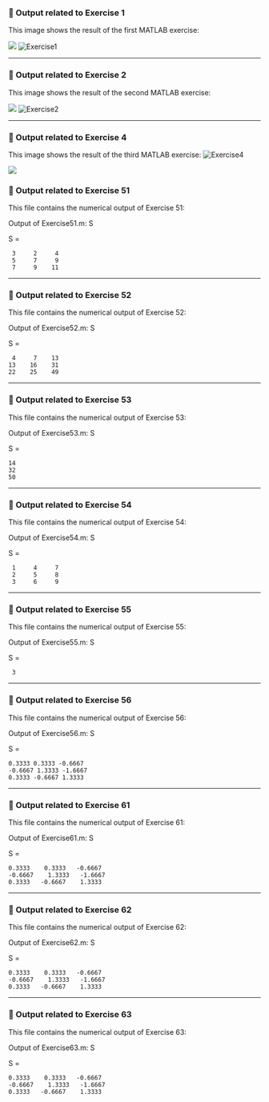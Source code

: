 ### 🔹 Output related to Exercise 1
This image shows the result of the first MATLAB exercise:

![](https://github.com/ethan-ou/Statistical-Learning/blob/main/IMG_3864.jpeg)
![Exercise1](https://github.com/user-attachments/assets/e0d5e84e-a375-4081-8611-e21914b4f949)

---

### 🔹 Output related to Exercise 2
This image shows the result of the second MATLAB exercise:

![](https://github.com/ethan-ou/Statistical-Learning/blob/main/IMG_3865.jpeg)
![Exercise2](https://github.com/user-attachments/assets/50eb3080-399a-444d-af62-b32e42b858d3)

---

### 🔹 Output related to Exercise 4
This image shows the result of the third MATLAB exercise:
![Exercise4](https://github.com/user-attachments/assets/2d5e8021-d688-41b4-9ca8-082f2abc90e0)

![](https://github.com/ethan-ou/Statistical-Learning/blob/main/IMG_3866.jpeg)

### 📄 Output related to Exercise 51
This file contains the numerical output of Exercise 51:


Output of Exercise51.m:
S

S =

     3     2     4
     5     7     9
     7     9    11


 

---

### 📄 Output related to Exercise 52
This file contains the numerical output of Exercise 52:


Output of Exercise52.m:
S

S =

     4     7    13
    13    16    31
    22    25    49





---

### 📄 Output related to Exercise 53
This file contains the numerical output of Exercise 53:


Output of Exercise53.m:
S

S =

    14
    32
    50




---

### 📄 Output related to Exercise 54
This file contains the numerical output of Exercise 54:


Output of Exercise54.m:
S

S =

     1     4     7
     2     5     8
     3     6     9




---

### 📄 Output related to Exercise 55
This file contains the numerical output of Exercise 55:


Output of Exercise55.m:
S

S =

     3

 

---

### 📄 Output related to Exercise 56
This file contains the numerical output of Exercise 56:


Output of Exercise56.m:
S

S =

    0.3333 0.3333 -0.6667 
    -0.6667 1.3333 -1.6667
    0.3333 -0.6667 1.3333




---

### 📄 Output related to Exercise 61
This file contains the numerical output of Exercise 61:


Output of Exercise61.m:
S

S =

    0.3333    0.3333   -0.6667
    -0.6667    1.3333   -1.6667
    0.3333   -0.6667    1.3333



---

### 📄 Output related to Exercise 62
This file contains the numerical output of Exercise 62:


Output of Exercise62.m:
S

S =

    0.3333    0.3333   -0.6667
    -0.6667    1.3333   -1.6667
    0.3333   -0.6667    1.3333


---

### 📄 Output related to Exercise 63
This file contains the numerical output of Exercise 63:

Output of Exercise63.m:
S

S =

    0.3333    0.3333   -0.6667
    -0.6667    1.3333   -1.6667
    0.3333   -0.6667    1.3333




